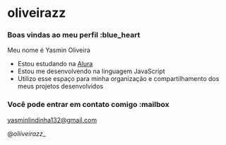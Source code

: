 # oliveirazz
### Boas vindas ao meu perfil :blue_heart

Meu nome é Yasmin Oliveira

- Estou estudando na [Alura](https://www.alura.com.br)
- Estou me desenvolvendo na linguagem JavaScript
- Utilizo esse espaço para minha organização e compartilhamento dos meus projetos desenvolvidos

### Você pode entrar em contato comigo :mailbox

yasminlindinha132@gmail.com

@_oliiveirazz__

